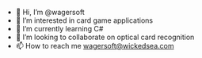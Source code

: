 - 👋 Hi, I’m @wagersoft
- 👀 I’m interested in card game applications
- 🌱 I’m currently learning C#
- 💞️ I’m looking to collaborate on optical card recognition
- 📫 How to reach me wagersoft@wickedsea.com

<!---
wagersoft/wagersoft is a ✨ special ✨ repository because its `README.md` (this file) appears on your GitHub profile.
You can click the Preview link to take a look at your changes.
--->
